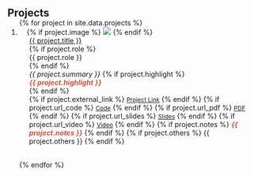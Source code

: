 <h2 id="projects" style="margin: 2px 0px -15px;">Projects</h2>

<div class="projects">

<ol class="bibliography">
{% for project in site.data.projects %}

<li>
<div class="pub-row">
  <div class="col-sm-3 abbr" style="position: relative;padding-right: 15px;padding-left: 15px;">
    {% if project.image %} 
    <img src="{{ project.image }}" class="teaser img-fluid z-depth-1" style="max-width: 420px; height: auto;">
    {% endif %}
  </div>
  <div class="col-sm-9" style="position: relative;padding-right: 15px;padding-left: 20px;">
      <div class="title"><a href="{{ project.external_link }}">{{ project.title }}</a></div>
      {% if project.role %}
      <div class="role">{{ project.role }}</div>
      {% endif %}
      <div class="periodical"><em>{{ project.summary }}</em>
      {% if project.highlight %} 
      <div class="highlight">
      <strong> <i style="color:#e74d3c">{{ project.highlight }}</i></strong>
      </div>
      {% endif %}
      </div>
    <div class="links">
      {% if project.external_link %} 
      <a href="{{ project.external_link }}" class="btn btn-sm z-depth-0" role="button" target="_blank" style="font-size:12px;">Project Link</a>
      {% endif %}
      {% if project.url_code %} 
      <a href="{{ project.url_code }}" class="btn btn-sm z-depth-0" role="button" target="_blank" style="font-size:12px;">Code</a>
      {% endif %}
      {% if project.url_pdf %} 
      <a href="{{ project.url_pdf }}" class="btn btn-sm z-depth-0" role="button" target="_blank" style="font-size:12px;">PDF</a>
      {% endif %}
      {% if project.url_slides %} 
      <a href="{{ project.url_slides }}" class="btn btn-sm z-depth-0" role="button" target="_blank" style="font-size:12px;">Slides</a>
      {% endif %}
      {% if project.url_video %} 
      <a href="{{ project.url_video }}" class="btn btn-sm z-depth-0" role="button" target="_blank" style="font-size:12px;">Video</a>
      {% endif %}
      {% if project.notes %} 
      <strong> <i style="color:#e74d3c">{{ project.notes }}</i></strong>
      {% endif %}
      {% if project.others %} 
      {{ project.others }}
      {% endif %}
    </div>
  </div>
</div>
</li>

<br>

{% endfor %}

</ol>
</div>